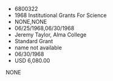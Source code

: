 * 6800322
* 1968 Institutional Grants For Science
* NONE,NONE
* 06/25/1968,06/30/1968
* Jeremy Taylor, Alma College
* Standard Grant
* name not available
* 06/30/1968
* USD 6,080.00

NONE